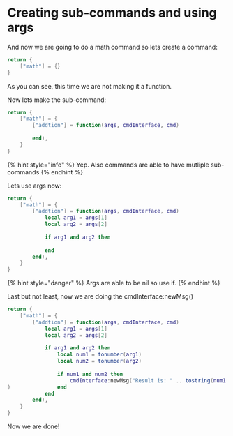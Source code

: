 # Creating sub-commands and using args

And now we are going to do a math command so lets create a command:

```lua
return {
	["math"] = {}
}
```

As you can see, this time we are not making it a function.

Now lets make the sub-command:

```lua
return {
	["math"] = {
		["addtion"] = function(args, cmdInterface, cmd)
		
		end),
	}
}
```

{% hint style="info" %}
Yep. Also commands are able to have mutliple sub-commands
{% endhint %}

Lets use args now:

```lua
return {
	["math"] = {
		["addtion"] = function(args, cmdInterface, cmd)
			local arg1 = args[1]
			local arg2 = args[2]
			
			if arg1 and arg2 then
				
			end
		end),
	}
}
```

{% hint style="danger" %}
Args are able to be nil so use if.
{% endhint %}

Last but not least, now we are doing the cmdInterface:newMsg()

```lua
return {
	["math"] = {
		["addtion"] = function(args, cmdInterface, cmd)
			local arg1 = args[1]
			local arg2 = args[2]
			
			if arg1 and arg2 then
				local num1 = tonumber(arg1)
				local num2 = tonumber(arg2)
				
				if num1 and num2 then
					cmdInterface:newMsg("Result is: " .. tostring(num1 + num2))
)				end
			end
		end),
	}
}
```

Now we are done!
